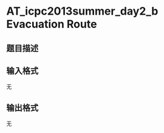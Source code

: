 # AT_icpc2013summer_day2_b Evacuation Route

## 题目描述

[problemUrl]: https://atcoder.jp/contests/jag2013summer-day2/tasks/icpc2013summer_day2_b

## 输入格式

无

## 输出格式

无
